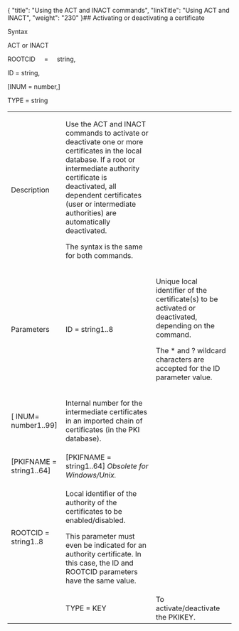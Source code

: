 {
    "title": "Using  the ACT and INACT commands",
    "linkTitle": "Using ACT and INACT",
    "weight": "230"
}## Activating or deactivating a certificate

Syntax

ACT or INACT

ROOTCID     =    
string,

ID = string,

\[INUM = number,\]

TYPE = string

<table>
   <tbody>
      <tr>
         <td><p>Description</p>         </td>
         <td><p>Use the ACT and INACT commands to activate or deactivate
one or more certificates in the local database. If a root
or intermediate authority certificate is deactivated, all dependent certificates
(user or intermediate authorities) are automatically deactivated.</p>
<p>The syntax is the same for both commands.</p>         </td>
      </tr>
      <tr>
         <td><p>Parameters</p>         </td>
         <td><p>ID = string1..8</p>         </td>
         <td><p>Unique local identifier of the certificate(s) to be activated
or deactivated, depending on the command.</p>
<p>The * and ? wildcard characters are accepted for the ID
parameter value.</p>         </td>
      </tr>
      <tr>
         <td>[ INUM= number1..99]         </td>
         <td><p>Internal number for the intermediate certificates in an imported chain of certificates (in the PKI database).</p>         </td>
      </tr>
      <tr>
         <td>[PKIFNAME = string1..64]         </td>
         <td>[PKIFNAME = string1..64] <em>Obsolete for Windows/Unix.</em>         </td>
      </tr>
      <tr>
         <td><p>ROOTCID = string1..8</p>         </td>
         <td><p>Local identifier of the authority of the certificates to
be enabled/disabled.</p>
<p>This parameter must even be indicated for an authority certificate.
In this case, the ID and ROOTCID parameters have the same value.</p>         </td>
      </tr>
      <tr>
         <td>          </td>
         <td>TYPE = KEY         </td>
         <td>To activate/deactivate the PKIKEY.         </td>
      </tr>
   </tbody>
</table>

